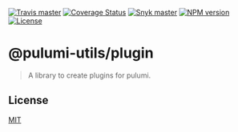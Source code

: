 [![Travis master](https://img.shields.io/travis/neoskop/pulumi-utils/master.svg)](https://travis-ci.org/neoskop/pulumi-utils)
[![Coverage Status](https://coveralls.io/repos/github/neoskop/pulumi-utils/badge.svg)](https://coveralls.io/github/neoskop/pulumi-utils)
[![Snyk master](https://snyk.io/test/github/neoskop/pulumi-utils/master/badge.svg)](https://snyk.io/test/github/neoskop/pulumi-utils/master)
[![NPM version][npm-badge-plugin]][npm-link-plugin]
[![License][licence-plugin]][licence-link]

# @pulumi-utils/plugin

> A library to create plugins for pulumi.

## License

[MIT][licence-link]

[npm-badge-plugin]: https://img.shields.io/npm/v/@pulumi-utils/plugin
[npm-link-plugin]: https://npmjs.com/package/@pulumi-utils/plugin
[licence-link]: https://github.com/neoskop/pulumi-utils/blob/master/LICENSE
[licence-plugin]: https://img.shields.io/npm/l/%40neoskop%2Fpulumi-utils-plugin
